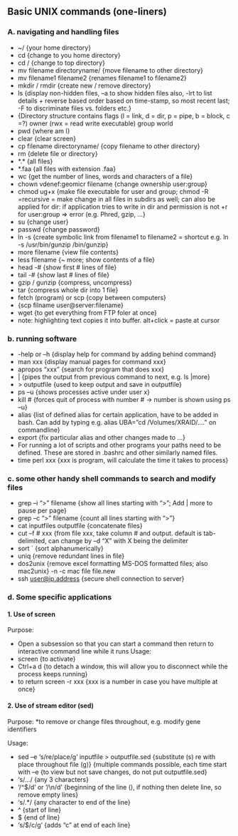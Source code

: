## Basic UNIX commands (one-liners)

### A. navigating and handling files
* ~/ {your home directory}
* cd {change to you home directory}
* cd / {change to top directory}
* mv filename directoryname/ {move filename to other directory}
* mv filename1 filename2 {renames filename1 to filename2}
* mkdir / rmdir {create new / remove directory}
* ls {display non-hidden files, –a to show hidden files also, -lrt to list details + reverse based order based on time-stamp, so most recent last; -F to discriminate files vs. folders etc.}
* {Directory structure contains flags (l = link, d = dir, p = pipe, b = block, c =?) owner (rwx = read write executable) group world
* pwd {where am I}
* clear {clear screen}
* cp filename directoryname/ {copy filename to other directory}
* rm {delete file or directory}
* \*.\* {all files}
* \*.faa {all files with extension .faa}
* wc {get the number of lines, words and characters of a file}
* chown vdenef:geomicr filename {change ownership user:group}
* chmod ug+x {make file executable for user and group; chmod -R =recursive = make change in all files in subdirs as well; can also be applied for dir: if application tries to write in dir and permission is not +r for user:group => error (e.g. Phred, gzip, …}
* su {change user}
* passwd {change password}
* ln -s {create symbolic link from filename1 to filename2 = shortcut e.g. ln -s /usr/bin/gunzip /bin/gunzip}
* more filename {view file contents}
* less filename {~ more; show contents of a file}
* head -# {show first # lines of file}
* tail -# {show last # lines of file}
* gzip / gunzip {compress, uncompress}
* tar {compress whole dir into 1 file}
* fetch (program) or scp {copy between computers}
* {scp filname user@server:filename}
* wget {to get everything from FTP foler at once}
* note: highlighting text copies it into buffer. alt+click = paste at cursor

### b. running software
* -help or –h {display help for command by adding behind command}
* man xxx {display manual pages for command xxx}
* apropos “xxx” {search for program that does xxx}
* | {pipes the output from previous command to next, e.g. ls |more}
* \> outputfile {used to keep output and save in outputfile}
* ps –u <user> {shows processes active under user x}
* kill # {forces quit of process with number # → number is shown using ps –u}
* alias {list of defined alias for certain application, have to be added in bash. Can add by typing e.g. alias UBA=”cd /Volumes/XRAID/….” on commandline}
* export {fix particular alias and other changes made to …}
* For running a lot of scripts and other programs your paths need to be defined. These are stored in .bashrc and other similarly named files.
* time perl xxx {xxx is program, will calculate the time it takes to process}

### c. some other handy shell commands to search and modify files
* grep –i “>” filename {show all lines starting with “>”; Add | more to pause per page}
* grep –c “>” filename {count all lines starting with “>”}
* cat inputfiles outputfile {concatenate files}
* cut –f # xxx {from file xxx, take column # and output. default is tab-delimited, can change by –d “X” with X being the delimiter
* sort ` {sort alphanumerically}
* uniq {remove redundant lines in file}
* dos2unix {remove excel formatting MS-DOS formatted files; also mac2unix} -n -c mac file file.new 
* ssh user@ip.address {secure shell connection to server}

### d. Some specific applications
#### 1. Use of screen
Purpose:
* Open a subsession so that you can start a command then return to interactive command line while it runs
Usage: 
* screen {to activate}
* Ctrl+a d {to detach a window, this will allow you to disconnect while the process keeps running}
* to return screen -r xxx {xxx is a number in case you have multiple at once}

#### 2. Use of stream editor (sed)
Purpose: 
*to remove or change files throughout, e.g. modify gene identifiers

Usage: 
* sed –e ‘s/re/place/g’ inputfile > outputfile.sed {substitute (s) re with place throughout file (g)} {multiple commands possible, each time start with –e {to view but not save changes, do not put outputfile.sed}
* ‘s/…/ {any 3 characters}
* ‘/^$/d’ or ‘/\n/d’ {beginning of the line (), if nothing then delete line, so remove empty lines}
* ‘s/.*/ {any character to end of the line}
* ^ {start of line}
* $ {end of line}
* ‘s/$/c/g’ {adds “c” at end of each line}
